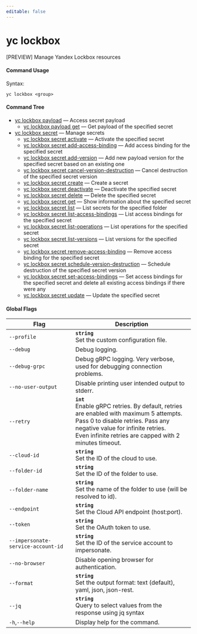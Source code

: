 ```yaml
---
editable: false
---
```


# yc lockbox

[PREVIEW] Manage Yandex Lockbox resources

#### Command Usage

Syntax: 

`yc lockbox <group>`

#### Command Tree

- [yc lockbox payload](payload/index.md) — Access secret payload
	- [yc lockbox payload get](payload/get.md) — Get payload of the specified secret
- [yc lockbox secret](secret/index.md) — Manage secrets
	- [yc lockbox secret activate](secret/activate.md) — Activate the specified secret
	- [yc lockbox secret add-access-binding](secret/add-access-binding.md) — Add access binding for the specified secret
	- [yc lockbox secret add-version](secret/add-version.md) — Add new payload version for the specified secret based on an existing one
	- [yc lockbox secret cancel-version-destruction](secret/cancel-version-destruction.md) — Cancel destruction of the specified secret version
	- [yc lockbox secret create](secret/create.md) — Create a secret
	- [yc lockbox secret deactivate](secret/deactivate.md) — Deactivate the specified secret
	- [yc lockbox secret delete](secret/delete.md) — Delete the specified secret
	- [yc lockbox secret get](secret/get.md) — Show information about the specified secret
	- [yc lockbox secret list](secret/list.md) — List secrets for the specified folder
	- [yc lockbox secret list-access-bindings](secret/list-access-bindings.md) — List access bindings for the specified secret
	- [yc lockbox secret list-operations](secret/list-operations.md) — List operations for the specified secret
	- [yc lockbox secret list-versions](secret/list-versions.md) — List versions for the specified secret
	- [yc lockbox secret remove-access-binding](secret/remove-access-binding.md) — Remove access binding for the specified secret
	- [yc lockbox secret schedule-version-destruction](secret/schedule-version-destruction.md) — Schedule destruction of the specified secret version
	- [yc lockbox secret set-access-bindings](secret/set-access-bindings.md) — Set access bindings for the specified secret and delete all existing access bindings if there were any
	- [yc lockbox secret update](secret/update.md) — Update the specified secret

#### Global Flags

| Flag | Description |
|----|----|
|`--profile`|<b>`string`</b><br/>Set the custom configuration file.|
|`--debug`|Debug logging.|
|`--debug-grpc`|Debug gRPC logging. Very verbose, used for debugging connection problems.|
|`--no-user-output`|Disable printing user intended output to stderr.|
|`--retry`|<b>`int`</b><br/>Enable gRPC retries. By default, retries are enabled with maximum 5 attempts.<br/>Pass 0 to disable retries. Pass any negative value for infinite retries.<br/>Even infinite retries are capped with 2 minutes timeout.|
|`--cloud-id`|<b>`string`</b><br/>Set the ID of the cloud to use.|
|`--folder-id`|<b>`string`</b><br/>Set the ID of the folder to use.|
|`--folder-name`|<b>`string`</b><br/>Set the name of the folder to use (will be resolved to id).|
|`--endpoint`|<b>`string`</b><br/>Set the Cloud API endpoint (host:port).|
|`--token`|<b>`string`</b><br/>Set the OAuth token to use.|
|`--impersonate-service-account-id`|<b>`string`</b><br/>Set the ID of the service account to impersonate.|
|`--no-browser`|Disable opening browser for authentication.|
|`--format`|<b>`string`</b><br/>Set the output format: text (default), yaml, json, json-rest.|
|`--jq`|<b>`string`</b><br/>Query to select values from the response using jq syntax|
|`-h`,`--help`|Display help for the command.|
